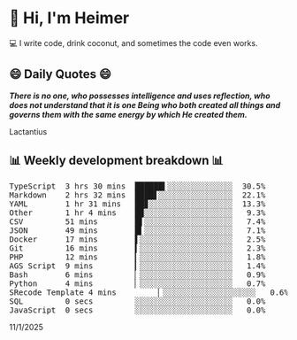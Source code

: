 # 👋 Hi, I'm Heimer

💻 I write code, drink coconut, and sometimes the code even works.

## 😄 Daily Quotes 😄

_**There is no one, who possesses intelligence and uses reflection, who does not understand that it is one Being who both created all things and governs them with the same energy by which He created them.**_

Lactantius



## 📊 Weekly development breakdown 📊

<pre>TypeScript  3 hrs 30 mins  ██████▍░░░░░░░░░░░░░░  30.5%
Markdown    2 hrs 32 mins  ████▋░░░░░░░░░░░░░░░░  22.1%
YAML        1 hr 31 mins   ██▊░░░░░░░░░░░░░░░░░░  13.3%
Other       1 hr 4 mins    █▉░░░░░░░░░░░░░░░░░░░   9.3%
CSV         51 mins        █▌░░░░░░░░░░░░░░░░░░░   7.4%
JSON        49 mins        █▍░░░░░░░░░░░░░░░░░░░   7.1%
Docker      17 mins        ▌░░░░░░░░░░░░░░░░░░░░   2.5%
Git         16 mins        ▍░░░░░░░░░░░░░░░░░░░░   2.3%
PHP         12 mins        ▎░░░░░░░░░░░░░░░░░░░░   1.8%
AGS Script  9 mins         ▎░░░░░░░░░░░░░░░░░░░░   1.4%
Bash        6 mins         ▏░░░░░░░░░░░░░░░░░░░░   0.9%
Python      4 mins         ▏░░░░░░░░░░░░░░░░░░░░   0.7%
SRecode Template 4 mins         ▏░░░░░░░░░░░░░░░░░░░░   0.6%
SQL         0 secs         ░░░░░░░░░░░░░░░░░░░░░   0.0%
JavaScript  0 secs         ░░░░░░░░░░░░░░░░░░░░░   0.0%</pre>

11/1/2025